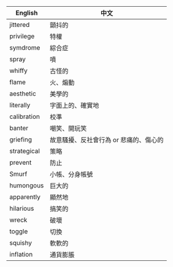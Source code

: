 
| English     | 中文                    |
| ----------- | --------------------- |
| jittered    | 顫抖的                   |
| privilege   | 特權                    |
| symdrome    | 綜合症                   |
| spray       | 噴                     |
| whiffy      | 古怪的                   |
| flame       | 火、煽動                  |
| aesthetic   | 美學的                   |
| literally   | 字面上的、確實地              |
| calibration | 校準                    |
| banter      | 嘲笑、開玩笑                |
| griefing    | 故意騷擾、反社會行為 or 悲痛的、傷心的 |
| strategical | 策略                    |
| prevent     | 防止                    |
| Smurf       | 小帳、分身帳號               |
| humongous   | 巨大的                   |
| apparently  | 顯然地                   |
| hilarious   | 搞笑的                   |
| wreck       | 破壞                    |
| toggle      | 切換                    |
| squishy     | 軟軟的                   |
| inflation   | 通貨膨脹                  |
